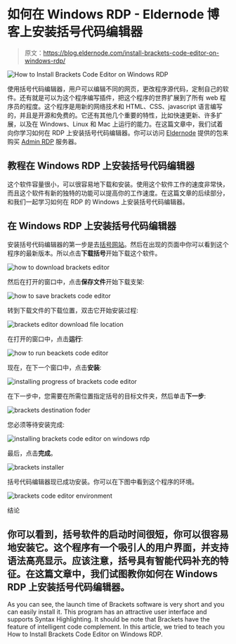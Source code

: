 # 如何在 Windows RDP - Eldernode 博客上安装括号代码编辑器

> 原文：<https://blog.eldernode.com/install-brackets-code-editor-on-windows-rdp/>

![How to Install Brackets Code Editor on Windows RDP](img/f6f8b2d2fb9334b9180a18eba42aceb9.png)

使用括号代码编辑器，用户可以编辑不同的网页，更改程序源代码，定制自己的软件。还有就是可以为这个程序编写插件，把这个程序的世界扩展到了所有 web 程序员的程度。这个程序是用新的网络技术和 HTML、CSS、javascript 语言编写的，并且是开源和免费的。它还有其他几个重要的特性，比如快速更新、许多扩展，以及在 Windows、Linux 和 Mac 上运行的能力。在这篇文章中，我们试着向你学习如何在 RDP 上安装括号代码编辑器。你可以访问 [Eldernode](https://eldernode.com/) 提供的包来购买 [Admin RDP](https://eldernode.com/buy-rdp/) 服务器。

## **教程在 Windows RDP 上安装括号代码编辑器**

这个软件容量很小，可以很容易地下载和安装。使用这个软件工作的速度非常快，而且这个软件有新的独特的功能可以提高你的工作速度。在这篇文章的后续部分，和我们一起学习如何在 RDP 的 Windows 上安装括号代码编辑器。

## **在 Windows RDP 上安装括号代码编辑器**

安装括号代码编辑器的第一步是去[括号网站](http://brackets.io/)。然后在出现的页面中你可以看到这个程序的最新版本。所以点击**下载括号**开始下载这个软件。

![how to download brackets editor](img/d289bcb75bee87e0da4b8b5430ba8b29.png)

然后在打开的窗口中，点击**保存文件**开始下载支架:

![how to save brackets code editor](img/06e8d116c1b39c7e1505029452def1a1.png)

转到下载文件的下载位置，双击它开始安装过程:

![brackets editor download file location](img/b0d398d163cdd519fd3e6888a5441cc6.png)

在打开的窗口中，点击**运行**:

![how to run beackets code editor](img/b39dc1c9ec7c0df7eaa09d2fa186ff2e.png)

现在，在下一个窗口中，点击**安装**:

![installing progress of brackets code editor](img/13b8676ba3f6a622a53c04a2dd68dc2c.png)

在下一步中，您需要在所需位置指定括号的目标文件夹，然后单击**下一步**:

![brackets destination foder](img/2ca7192c6ba3b318034cd49f287cd985.png)

您必须等待安装完成:

![installing brackets code editor on windows rdp](img/169ce512a700628dacf243a842cdeac4.png)

最后，点击**完成**。

![brackets installer](img/c520addc068e5fedcee0d606fd432e6a.png)

括号代码编辑器现已成功安装。你可以在下图中看到这个程序的环境。

![brackets code editor environment](img/71560430946d0bea232383a5477af287.png)

结论

## 你可以看到，括号软件的启动时间很短，你可以很容易地安装它。这个程序有一个吸引人的用户界面，并支持语法高亮显示。应该注意，括号具有智能代码补充的特征。在这篇文章中，我们试图教你如何在 Windows RDP 上安装括号代码编辑器。

As you can see, the launch time of Brackets software is very short and you can easily install it. This program has an attractive user interface and supports Syntax Highlighting. It should be note that Brackets have the feature of intelligent code complement. In this article, we tried to teach you How to Install Brackets Code Editor on Windows RDP.